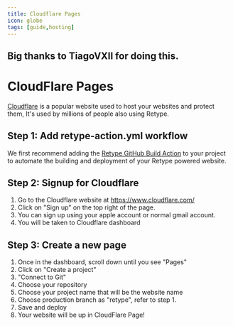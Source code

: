 ```yaml
---
title: Cloudflare Pages
icon: globe
tags: [guide,hosting]
---
```




Big thanks to TiagoVXII for doing this.
---

# CloudFlare Pages

[Cloudflare](https://www.cloudflare.com/) is a popular website used to host your websites and protect them, It's used by millions of people also using Retype.

## Step 1: Add retype-action.yml workflow

We first recommend adding the [Retype GitHub Build Action](https://retype.com/guides/github-actions/#step-1-add-retype-actionyml-workflow) to your project to automate the building and deployment of your Retype powered website.

## Step 2: Signup for Cloudflare
1. Go to the Cloudflare website at https://www.cloudflare.com/
2. Click on "Sign up" on the top right of the page.
3. You can sign up using your apple account or normal gmail account.
4. You will be taken to Cloudflare dashboard

## Step 3: Create a new page

1. Once in the dashboard, scroll down until you see "Pages"
2. Click on "Create a project"
3. "Connect to Git"
4. Choose your repository
5. Choose your project name that will be the website name
6. Choose production branch as "retype", refer to step 1.
7. Save and deploy
8. Your website will be up in CloudFlare Page!
